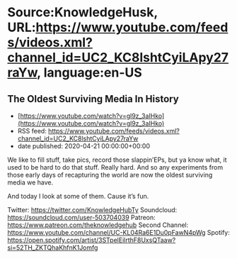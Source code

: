 # Source:KnowledgeHusk, URL:https://www.youtube.com/feeds/videos.xml?channel_id=UC2_KC8lshtCyiLApy27raYw, language:en-US

## The Oldest Surviving Media In History
 - [https://www.youtube.com/watch?v=gl9z_3aIHko](https://www.youtube.com/watch?v=gl9z_3aIHko)
 - RSS feed: https://www.youtube.com/feeds/videos.xml?channel_id=UC2_KC8lshtCyiLApy27raYw
 - date published: 2020-04-21 00:00:00+00:00

We like to fill stuff, take pics, record those slappin’EPs, but ya know what, it used to be hard to do that stuff. Really hard. And so any experiments from those early days of recapturing the world are now the oldest surviving media we have.

And today I look at some of them. Cause it’s fun.


Twitter: https://twitter.com/KnowledgeHubTy
Soundcloud: https://soundcloud.com/user-503704039
Patreon: https://www.patreon.com/theknowledgehub
Second Channel: https://www.youtube.com/channel/UC-KL04Ra6E1Du0pFawN4pWg
Spotify: https://open.spotify.com/artist/3STpelEilrthF8UxsQTaaw?si=52TH_ZKTQhaKhfnK1Jomfg

